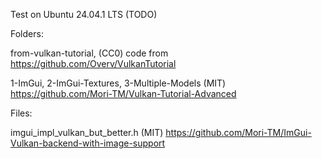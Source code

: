 Test on Ubuntu 24.04.1 LTS (TODO)

Folders:

from-vulkan-tutorial, (CC0) code from https://github.com/Overv/VulkanTutorial

1-ImGui, 2-ImGui-Textures, 3-Multiple-Models (MIT) https://github.com/Mori-TM/Vulkan-Tutorial-Advanced

Files:

imgui_impl_vulkan_but_better.h (MIT) https://github.com/Mori-TM/ImGui-Vulkan-backend-with-image-support
